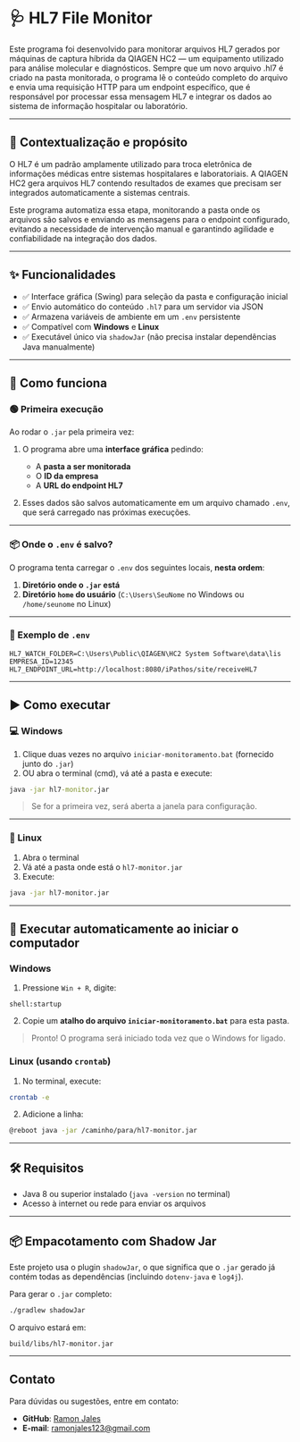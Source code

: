 # 🩺 HL7 File Monitor

Este programa foi desenvolvido para monitorar arquivos HL7 gerados por máquinas de captura híbrida da QIAGEN HC2 — um equipamento utilizado para análise molecular e diagnósticos. Sempre que um novo arquivo .hl7 é criado na pasta monitorada, o programa lê o conteúdo completo do arquivo e envia uma requisição HTTP para um endpoint específico, que é responsável por processar essa mensagem HL7 e integrar os dados ao sistema de informação hospitalar ou laboratório.

---

## 🧩 Contextualização e propósito

O HL7 é um padrão amplamente utilizado para troca eletrônica de informações médicas entre sistemas hospitalares e laboratoriais. A QIAGEN HC2 gera arquivos HL7 contendo resultados de exames que precisam ser integrados automaticamente a sistemas centrais.

Este programa automatiza essa etapa, monitorando a pasta onde os arquivos são salvos e enviando as mensagens para o endpoint configurado, evitando a necessidade de intervenção manual e garantindo agilidade e confiabilidade na integração dos dados.

---


## ✨ Funcionalidades

- ✅ Interface gráfica (Swing) para seleção da pasta e configuração inicial
- ✅ Envio automático do conteúdo `.hl7` para um servidor via JSON
- ✅ Armazena variáveis de ambiente em um `.env` persistente
- ✅ Compatível com **Windows** e **Linux**
- ✅ Executável único via `shadowJar` (não precisa instalar dependências Java manualmente)

---

## 🧠 Como funciona

### 🟢 Primeira execução

Ao rodar o `.jar` pela primeira vez:

1. O programa abre uma **interface gráfica** pedindo:
    - A **pasta a ser monitorada**
    - O **ID da empresa**
    - A **URL do endpoint HL7**

2. Esses dados são salvos automaticamente em um arquivo chamado `.env`, que será carregado nas próximas execuções.

---

### 📦 Onde o `.env` é salvo?

O programa tenta carregar o `.env` dos seguintes locais, **nesta ordem**:

1. **Diretório onde o `.jar` está**
2. **Diretório `home` do usuário** (`C:\Users\SeuNome` no Windows ou `/home/seunome` no Linux)

---

### 📁 Exemplo de `.env`

```env
HL7_WATCH_FOLDER=C:\Users\Public\QIAGEN\HC2 System Software\data\lis
EMPRESA_ID=12345
HL7_ENDPOINT_URL=http://localhost:8080/iPathos/site/receiveHL7
```

---

## ▶️ Como executar

### 💻 Windows

1. Clique duas vezes no arquivo `iniciar-monitoramento.bat` (fornecido junto do `.jar`)
2. OU abra o terminal (cmd), vá até a pasta e execute:

```bat
java -jar hl7-monitor.jar
```

> Se for a primeira vez, será aberta a janela para configuração.

---

### 🐧 Linux

1. Abra o terminal
2. Vá até a pasta onde está o `hl7-monitor.jar`
3. Execute:

```bash
java -jar hl7-monitor.jar
```

---

## 🔁 Executar automaticamente ao iniciar o computador

### Windows

1. Pressione `Win + R`, digite:

```
shell:startup
```

2. Copie um **atalho do arquivo `iniciar-monitoramento.bat`** para esta pasta.

> Pronto! O programa será iniciado toda vez que o Windows for ligado.

### Linux (usando `crontab`)

1. No terminal, execute:

```bash
crontab -e
```

2. Adicione a linha:

```bash
@reboot java -jar /caminho/para/hl7-monitor.jar
```

---

## 🛠️ Requisitos

- Java 8 ou superior instalado (`java -version` no terminal)
- Acesso à internet ou rede para enviar os arquivos

---

## 📦 Empacotamento com Shadow Jar

Este projeto usa o plugin `shadowJar`, o que significa que o `.jar` gerado já contém todas as dependências (incluindo `dotenv-java` e `log4j`).

Para gerar o `.jar` completo:

```bash
./gradlew shadowJar
```

O arquivo estará em:

```
build/libs/hl7-monitor.jar
```

---

## Contato
Para dúvidas ou sugestões, entre em contato:
- **GitHub**: [Ramon Jales](https://github.com/RamonJales/)
- **E-mail**: ramonjales123@gmail.com
